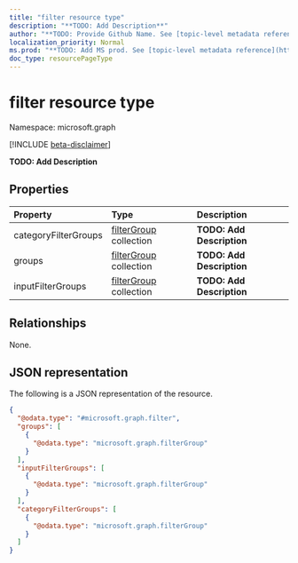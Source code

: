 ```yaml
---
title: "filter resource type"
description: "**TODO: Add Description**"
author: "**TODO: Provide Github Name. See [topic-level metadata reference](https://msgo.azurewebsites.net/add/document/guidelines/metadata.html#topic-level-metadata)**"
localization_priority: Normal
ms.prod: "**TODO: Add MS prod. See [topic-level metadata reference](https://msgo.azurewebsites.net/add/document/guidelines/metadata.html#topic-level-metadata)**"
doc_type: resourcePageType
---
```


# filter resource type

Namespace: microsoft.graph

[!INCLUDE [beta-disclaimer](../../includes/beta-disclaimer.md)]

**TODO: Add Description**

## Properties
|Property|Type|Description|
|:---|:---|:---|
|categoryFilterGroups|[filterGroup](../resources/synchronization-filtergroup.md) collection|**TODO: Add Description**|
|groups|[filterGroup](../resources/synchronization-filtergroup.md) collection|**TODO: Add Description**|
|inputFilterGroups|[filterGroup](../resources/synchronization-filtergroup.md) collection|**TODO: Add Description**|

## Relationships
None.

## JSON representation
The following is a JSON representation of the resource.
<!-- {
  "blockType": "resource",
  "@odata.type": "microsoft.graph.filter"
}
-->
``` json
{
  "@odata.type": "#microsoft.graph.filter",
  "groups": [
    {
      "@odata.type": "microsoft.graph.filterGroup"
    }
  ],
  "inputFilterGroups": [
    {
      "@odata.type": "microsoft.graph.filterGroup"
    }
  ],
  "categoryFilterGroups": [
    {
      "@odata.type": "microsoft.graph.filterGroup"
    }
  ]
}
```

